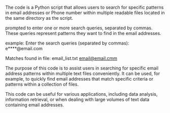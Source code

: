 The code is a Python script that allows users to search for specific patterns in email addresses or Phone number within multiple readable files located in the same directory as the script.

prompted to enter one or more search queries, separated by commas. These queries represent patterns they want to find in the email addresses.

example:
Enter the search queries (separated by commas): e****@email.com

Matches found in file: email_list.txt
email@email.cmm

The purpose of this code is to assist users in searching for specific email address patterns within multiple text files conveniently. It can be used, for example, to quickly find email addresses that match specific criteria or patterns within a collection of files.

This code can be useful for various applications, including data analysis, information retrieval, or when dealing with large volumes of text data containing email addresses.
